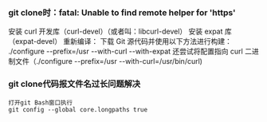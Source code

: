 ### git clone时：fatal: Unable to find remote helper for 'https'
安装 curl 开发库（curl-devel）（或者叫：libcurl-devel）
安装 expat 库（expat-devel）
重新编译：
下载 Git 源代码并使用以下方法进行构建：
./configure --prefix=/usr --with-curl --with-expat
还尝试将配置指向 curl 二进制文件（./configure --prefix=/usr --with-curl=/usr/bin/curl)

### git clone代码报文件名过长问题解决
    打开git Bash窗口执行
    git config --global core.longpaths true

